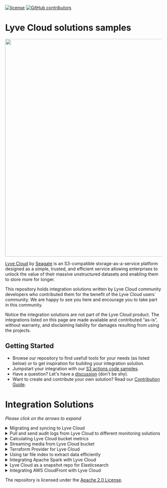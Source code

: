 [![ license](https://img.shields.io/badge/License-Apache%202.0-blue.svg)](https://github.com/Seagate/Lyve-Cloud-Solutions-Samples/blob/main/LICENSE)
[![GitHub contributors](https://img.shields.io/github/contributors/Seagate/Lyve-Cloud-Solutions-Samples)](https://github.com/Seagate/Lyve-Cloud-Solutions-Samples/graphs/contributors/)

# Lyve Cloud solutions samples

<img src="images/LyveCloud-logo.png?raw=true" width="700">

[Lyve Cloud](https://www.seagate.com/gb/en/services/cloud/storage/) by [Seagate](https://www.seagate.com) is an S3-compatible storage-as-a-service platform designed as a simple, trusted, and efficient service allowing enterprises to unlock the value of their massive unstructured datasets and enabling them to store more for longer.

This repository holds integration solutions written by Lyve Cloud community developers who contributed them for the benefit of the Lyve Cloud users` community. We are happy to see you here and encourage you to take part in this community.

Notice the integration solutions are not part of the Lyve Cloud product. The integrations listed on this page are made available and contributed “as-is”, without warranty, and disclaiming liability for damages resulting from using the projects.

## Getting Started

- Browse our repository to find usefull tools for your needs (as listed below) or to get inspiration for building your integration solution.
- Jumpstart your integration with our [S3 actions code samples](s3-actions-code-samples).
- Have a question? Let's have a [discussion](https://github.com/Seagate/Lyve-Cloud-solutions-samples/discussions) (don't be shy).
- Want to create and contribute your own solution? Read our [Contribution Guide](CONTRIBUTING.md).

# Integration Solutions

*Please click on the arrows to expand*
<details><summary>Migrating and syncing to Lyve Cloud</summary> 

| Solution|Source |Technology|Installation|
|  --- |  --- | ---| ---|
| 1. [On-demand sync of Linux local directory to Lyve Cloud bucket.](s3sync-local-to-lyvecloud/)| Linux |Cronjob|Manual
| 2. [Migrating and syncing between AWS and Lyve Cloud buckets.](syncer/)|AWS|AWS Lambda|Cli-Tool|
| 3. [Replicating new objects created in AWS S3 bucket to a Lyve Cloud bucket.](s3-replication-to-lyvecloud/)|AWS|AWS Lambda|Manual|
| 4. [Full-stack solution for easily migrating and synchronizing files from other cloud services to Lyve Cloud](data-migration-and-sync-to-lyvecloud/). | Generic S3, GCP, Alibaba, Azure Containers | Web App| ---|

</details>

<details><summary>Pull and send audit logs from Lyve Cloud to different monitoring solutions </summary> 

| Solution|Monitoring service
| ---| ---|
| 1. [Sending Lyve Cloud S3 API Audit Log events to be consumed and displayed in AWS CloudWatch.](cloudwatch/)|CloudWatch|
| 2. [Sending Lyve Cloud S3 API Audit Log events to be consumed and displayed in Azure Monitor(Log Analytics).](azure-monitor/)| Azure Monitor|
| 3. [Sending Lyve Cloud S3 API Audit Log events to be consumed and displayed in Grafana.](audit-log-analysis-grafana/) | Grafana|

</details>

<details><summary>Calculating Lyve Cloud bucket metrics</summary>

[bucket-metrics-collection](bucket-metrics-collection/)

The purpose of this integration solution is to demonstrate how Lyve Cloud bucket metrics can be securely pulled using AWS Lambda and displayed in AWS CloudWatch. The bucket metrics displayed in this solution are: number of objects and bucket size. These metrics are calculated for the buckets that Lyve Cloud credentials can access. Once the metrics are pulled, it can be displayed using AWS CloudWatch dashboards.

</details>

<details><summary>Streaming media from Lyve Cloud bucket</summary> 

[media-streamer](media-streamer/)

Middleware solution built with Python and FastAPI, which is optimized for video streaming.

It serves as a middleware from the browser request to the requested object, which is the video file. The implementation is based on the Range Requests Specification in RFC 7233.

</details>


<details><summary>Terraform Provider for Lyve Cloud</summary>

[Terraform Lyve Cloud provider](https://registry.terraform.io/providers/Seagate/lyvecloud)

Terraform provider plugin for managing Lyve Cloud S3 buckets, objects, permissions and service accounts.

</details>

<details><summary>Using tar file index to extract data efficiently</summary>

[tar-index-extract](/tar-index-extract)

This tool extracts a selection of files from a tar archive stored in an a Lyve Cloud bucket.

</details>

<details><summary>Integrating Apache Spark with Lyve Cloud</summary>

[apache-spark](/apache-spark)

Apache Spark is a powerful data processing engine that can be used to analyze large volumes of data. By combining it with Lyve Cloud, users can easily access and process their data stored on the platform. This solution provides a guide on how to use Apache Spark with Lyve Cloud, including setup instructions.

</details>

<details><summary>Lyve Cloud as a snapshot repo for Elasticsearch</summary>

[lyvecloud-as-snapshot-repo](/lyvecloud-as-snapshot-repo)

Lyve Cloud offers a secure, efficient solution for storing and managing Elasticsearch snapshots. Snapshots can be easily restored in case of failure or outage and are searchable for easy access from the Lyve Cloud snapshot repo.

</details>

<details><summary>Integrating AWS CloudFront with Lyve Cloud</summary>

[integrating-aws-cloudfront-with-lyve-cloud](/integrating-aws-cloudfront-with-lyve-cloud)

Lyve Cloud S3 media content can be integrated with Amazon CloudFront for improved delivery and security. CloudFront and Lyve Cloud Object Storage work together to cache content closer to the viewer using a globally distributed content distribution network, which routes requests to the edge location with lowest latency for optimal performance.

</details>

The repository is licensed under the [Apache 2.0 License](LICENSE).
